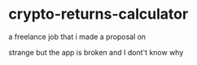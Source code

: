 # crypto-returns-calculator
a freelance job that i made a proposal on

strange but the app is broken and I dont't know why
